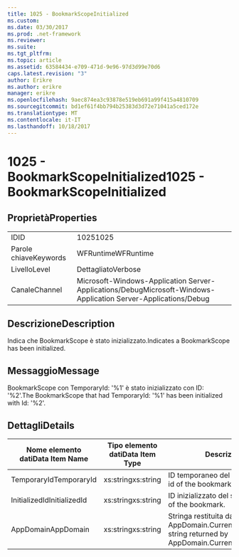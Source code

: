 ```yaml
---
title: 1025 - BookmarkScopeInitialized
ms.custom: 
ms.date: 03/30/2017
ms.prod: .net-framework
ms.reviewer: 
ms.suite: 
ms.tgt_pltfrm: 
ms.topic: article
ms.assetid: 63584434-e709-471d-9e96-97d3d99e70d6
caps.latest.revision: "3"
author: Erikre
ms.author: erikre
manager: erikre
ms.openlocfilehash: 9aec874ea3c93878e519eb691a99f415a4810709
ms.sourcegitcommit: bd1ef61f4bb794b25383d3d72e71041a5ced172e
ms.translationtype: MT
ms.contentlocale: it-IT
ms.lasthandoff: 10/18/2017
---
```

# <a name="1025---bookmarkscopeinitialized"></a><span data-ttu-id="19e3b-102">1025 - BookmarkScopeInitialized</span><span class="sxs-lookup"><span data-stu-id="19e3b-102">1025 - BookmarkScopeInitialized</span></span>
## <a name="properties"></a><span data-ttu-id="19e3b-103">Proprietà</span><span class="sxs-lookup"><span data-stu-id="19e3b-103">Properties</span></span>  
  
|||  
|-|-|  
|<span data-ttu-id="19e3b-104">ID</span><span class="sxs-lookup"><span data-stu-id="19e3b-104">ID</span></span>|<span data-ttu-id="19e3b-105">1025</span><span class="sxs-lookup"><span data-stu-id="19e3b-105">1025</span></span>|  
|<span data-ttu-id="19e3b-106">Parole chiave</span><span class="sxs-lookup"><span data-stu-id="19e3b-106">Keywords</span></span>|<span data-ttu-id="19e3b-107">WFRuntime</span><span class="sxs-lookup"><span data-stu-id="19e3b-107">WFRuntime</span></span>|  
|<span data-ttu-id="19e3b-108">Livello</span><span class="sxs-lookup"><span data-stu-id="19e3b-108">Level</span></span>|<span data-ttu-id="19e3b-109">Dettagliato</span><span class="sxs-lookup"><span data-stu-id="19e3b-109">Verbose</span></span>|  
|<span data-ttu-id="19e3b-110">Canale</span><span class="sxs-lookup"><span data-stu-id="19e3b-110">Channel</span></span>|<span data-ttu-id="19e3b-111">Microsoft-Windows-Application Server-Applications/Debug</span><span class="sxs-lookup"><span data-stu-id="19e3b-111">Microsoft-Windows-Application Server-Applications/Debug</span></span>|  
  
## <a name="description"></a><span data-ttu-id="19e3b-112">Descrizione</span><span class="sxs-lookup"><span data-stu-id="19e3b-112">Description</span></span>  
 <span data-ttu-id="19e3b-113">Indica che BookmarkScope è stato inizializzato.</span><span class="sxs-lookup"><span data-stu-id="19e3b-113">Indicates a BookmarkScope has been initialized.</span></span>  
  
## <a name="message"></a><span data-ttu-id="19e3b-114">Messaggio</span><span class="sxs-lookup"><span data-stu-id="19e3b-114">Message</span></span>  
 <span data-ttu-id="19e3b-115">BookmarkScope con TemporaryId: '%1' è stato inizializzato con ID: '%2'.</span><span class="sxs-lookup"><span data-stu-id="19e3b-115">The BookmarkScope that had TemporaryId: '%1' has been initialized with Id: '%2'.</span></span>  
  
## <a name="details"></a><span data-ttu-id="19e3b-116">Dettagli</span><span class="sxs-lookup"><span data-stu-id="19e3b-116">Details</span></span>  
  
|<span data-ttu-id="19e3b-117">Nome elemento dati</span><span class="sxs-lookup"><span data-stu-id="19e3b-117">Data Item Name</span></span>|<span data-ttu-id="19e3b-118">Tipo elemento dati</span><span class="sxs-lookup"><span data-stu-id="19e3b-118">Data Item Type</span></span>|<span data-ttu-id="19e3b-119">Descrizione</span><span class="sxs-lookup"><span data-stu-id="19e3b-119">Description</span></span>|  
|--------------------|--------------------|-----------------|  
|<span data-ttu-id="19e3b-120">TemporaryId</span><span class="sxs-lookup"><span data-stu-id="19e3b-120">TemporaryId</span></span>|<span data-ttu-id="19e3b-121">xs:string</span><span class="sxs-lookup"><span data-stu-id="19e3b-121">xs:string</span></span>|<span data-ttu-id="19e3b-122">ID temporaneo del segnalibro.</span><span class="sxs-lookup"><span data-stu-id="19e3b-122">The temporary id of the bookmark.</span></span>|  
|<span data-ttu-id="19e3b-123">InitializedId</span><span class="sxs-lookup"><span data-stu-id="19e3b-123">InitializedId</span></span>|<span data-ttu-id="19e3b-124">xs:string</span><span class="sxs-lookup"><span data-stu-id="19e3b-124">xs:string</span></span>|<span data-ttu-id="19e3b-125">ID inizializzato del segnalibro.</span><span class="sxs-lookup"><span data-stu-id="19e3b-125">The initialized id of the bookmark.</span></span>|  
|<span data-ttu-id="19e3b-126">AppDomain</span><span class="sxs-lookup"><span data-stu-id="19e3b-126">AppDomain</span></span>|<span data-ttu-id="19e3b-127">xs:string</span><span class="sxs-lookup"><span data-stu-id="19e3b-127">xs:string</span></span>|<span data-ttu-id="19e3b-128">Stringa restituita da AppDomain.CurrentDomain.FriendlyName.</span><span class="sxs-lookup"><span data-stu-id="19e3b-128">The string returned by AppDomain.CurrentDomain.FriendlyName.</span></span>|
